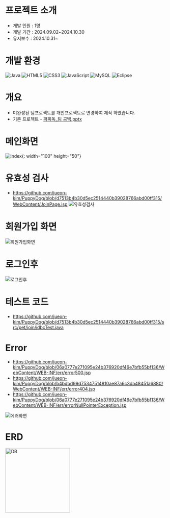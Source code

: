 # 프로젝트 소개 
* 개발 인원 : 1명
* 개발 기간 : 2024.09.02~2024.10.30
* 유지보수 : 2024.10.31~

# 개발 환경 
![Java](https://img.shields.io/badge/java-%23ED8B00.svg?style=for-the-badge&logo=openjdk&logoColor=white) ![HTML5](https://img.shields.io/badge/html5-%23E34F26.svg?style=for-the-badge&logo=html5&logoColor=white) ![CSS3](https://img.shields.io/badge/css3-%231572B6.svg?style=for-the-badge&logo=css3&logoColor=white) ![JavaScript](https://img.shields.io/badge/javascript-%23323330.svg?style=for-the-badge&logo=javascript&logoColor=%23F7DF1E) ![MySQL](https://img.shields.io/badge/mysql-4479A1.svg?style=for-the-badge&logo=mysql&logoColor=white) ![Eclipse](https://img.shields.io/badge/Eclipse-FE7A16.svg?style=for-the-badge&logo=Eclipse&logoColor=white)

# 개요
* 미완성된 팀프로젝트를 개인프로젝트로 변경하여 제작 하였습니다.
* 기존 프로젝트 - [퍼피독_팀 공백.pptx](https://github.com/user-attachments/files/17588825/_.pptx)

# 메인화면
![index](https://github.com/user-attachments/assets/0a38b787-6d07-4e12-a49b-589da986237a){: width="100" height="50"}

# 유효성 검사
* https://github.com/jueon-kim/PuppyDog/blob/d7513b4b30d5ec2514440b39028766abd00ff315/WebContent/JoinPage.jsp
![유효성검사](https://github.com/user-attachments/assets/212868e5-fc9e-4861-bdd3-f930fa72e4a6)

# 회원가입 화면 

![회원가입화면](https://github.com/user-attachments/assets/28fbf127-84c8-4a7c-803b-a73fca641bd5)

# 로그인후

![로그인후](https://github.com/user-attachments/assets/222b64e5-29f5-4c0a-a6ff-db6a089200ad)

# 테스트 코드

* https://github.com/jueon-kim/PuppyDog/blob/d7513b4b30d5ec2514440b39028766abd00ff315/src/pet/join/jdbcTest.java

# Error
* https://github.com/jueon-kim/PuppyDog/blob/06a0777e271095e24b376920df46e7bfb55bf136/WebContent/WEB-INF/err/error500.jsp
* https://github.com/jueon-kim/PuppyDog/blob/b4bdbd99d75347514810ae87a6c3da48451a6880/WebContent/WEB-INF/err/error404.jsp
* https://github.com/jueon-kim/PuppyDog/blob/06a0777e271095e24b376920df46e7bfb55bf136/WebContent/WEB-INF/err/errorNullPointerException.jsp

![에러화면](https://github.com/user-attachments/assets/6830d5cb-e34b-416b-a638-41f7d140ab0a)

# ERD
<img width="203" alt="DB" src="https://github.com/user-attachments/assets/e56b815b-7f68-4726-a07f-34475a035007">


    
